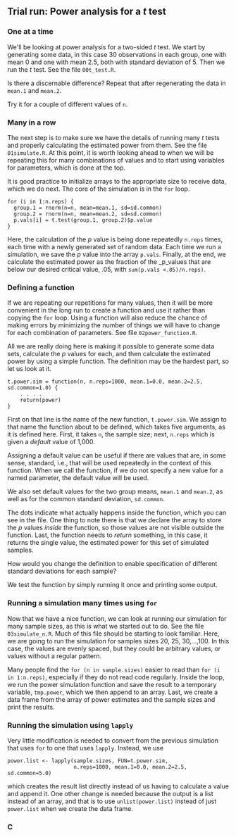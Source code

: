 ## Trial run:  Power analysis for a _t_ test

### One at a time

We'll be looking at power analysis for a two-sided _t_ test.  We start by
generating some data, in this case 30 observations in each group, one with
mean 0 and one with mean 2.5, both with standard deviation of 5.  Then we run
the _t_ test.  See the file ```00t_test.R```.

Is there a discernable difference?  Repeat that after regenerating the data in
```mean.1``` and ```mean.2```.

Try it for a couple of different values of ```n```.

### Many in a row

The next step is to make sure we have the details of running many _t_ tests
and properly calculating the estimated power from them.  See the file
```01simulate.R```.  At this point, it is worth looking ahead to when
we will be repeating this for many combinations of values and to start using
variables for parameters, which is done at the top.

It is good practice to initialize arrays to the appropriate size to receive
data, which we do next.  The core of the simulation is in the ```for```
loop.

    for (i in 1:n.reps) {
      group.1 = rnorm(n=n, mean=mean.1, sd=sd.common)
      group.2 = rnorm(n=n, mean=mean.2, sd=sd.common)
      p.vals[i] = t.test(group.1, group.2)$p.value
    }

Here, the calculation of the _p_ value is being done repeatedly ```n.reps```
times, each time with a newly generated set of random data.  Each time
we run a simulation, we save the _p_ value into the array ```p.vals```.
Finally, at the end, we calculate the estimated power as the fraction
of the _p_values that are below our desired critical value, .05, with
```sum(p.vals <.05)/n.reps)```.

### Defining a function

If we are repeating our repetitions for many values, then it will be more
convenient in the long run to create a function and use it rather than
copying the ```for``` loop.  Using a function will also reduce the chance
of making errors by minimizing the number of things we will have to change
for each combination of parameters.  See file ```02power_function.R```.

All we are really doing here is making it possible to generate some data
sets, calculate the _p_ values for each, and then calculate the estimated
power by using a simple function.  The definition may be the hardest part,
so let us look at it.

    t.power.sim = function(n, n.reps=1000, mean.1=0.0, mean.2=2.5, sd.common=1.0) {
        . . . .
        return(power)
    }

First on that line is the name of the new function, ```t.power.sim```.  We
assign to that name the function about to be defined, which takes five
arguments, as it is defined here.  First, it takes ```n```, the sample
size; next, ```n.reps``` which is given a _default_ value of 1,000.

Assigning a default value can be useful if there are values that are, in
some sense, standard, i.e., that will be used repeatedly in the context of
this function.  When we call the function, if we do not specify a new value
for a named parameter, the default value will be used.

We also set default values for the two group means, ```mean.1``` and
```mean.2```, as well as for the common standard deviation,
```sd.common```.

The dots indicate what actually happens inside the function, which you can
see in the file.  One thing to note there is that we declare the array to
store the _p_ values _inside_ the function, so those values are not visible
outside the function.  Last, the function needs to _return_ something, in
this case, it returns the single value, the estimated power for this set of
simulated samples.

How would you change the definition to enable specification of different
standard deviations for each sample?

We test the function by simply running it once and printing some output.

### Running a simulation many times using ```for```

Now that we have a nice function, we can look at running our simulation for
many sample sizes, as this is what we started out to do.  See the file
```03simulate_n.R```.  Much of this file should be starting to look
familiar.  Here, we are going to run the simulation for samples sizes 20,
25, 30,...,100.  In this case, the values are evenly spaced, but they could
be arbitrary values, or values without a regular pattern.

Many people find the ```for (n in sample.sizes)``` easier to read than
```for (i in 1:n.reps)```, especially if they do not read code regularly.
Inside the loop, we run the power simulation function and save the result
to a temporary variable, ```tmp.power```, which we then append to an array.
Last, we create a data frame from the array of power estimates and the
sample sizes and print the results.

### Running the simulation using ```lapply```

Very little modification is needed to convert from the previous simulation
that uses ```for``` to one that uses ```lapply```.  Instead, we use

    power.list <- lapply(sample.sizes, FUN=t.power.sim,
                         n.reps=1000, mean.1=0.0, mean.2=2.5, sd.common=5.0)

which creates the result list directly instead of us having to calculate
a value and append it.  One other change is needed because the output is
a list instead of an array, and that is to use ```unlist(power.list)```
instead of just ```power.list``` when we create the data frame.

### C




